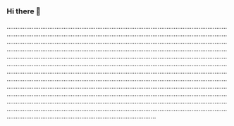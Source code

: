 ### Hi there 👋

....................................................................................................................................................................................................................................................................................................................................................................................................................................................................................................................................................................................................................................................................................................................................................................................................................................................................................................................................................................................................................................................................................................................................................................................................................................................................................................................................................................................................................................................................................................................................................................................................................................